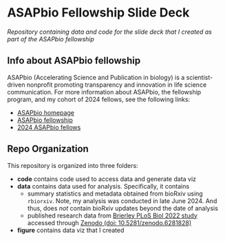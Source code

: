 # ASAPbio Fellowship Slide Deck
*Repository containing data and code for the slide deck that I created as part of the ASAPbio fellowship*

## Info about ASAPbio fellowship
ASAPbio (Accelerating Science and Publication in biology) is a scientist-driven nonprofit promoting transparency and innovation in life science communication. For more information about ASAPbio, the fellowship program, and my cohort of 2024 fellows, see the following links:
* [ASAPbio homepage](https://asapbio.org/)
* [ASAPbio fellowship](https://asapbio.org/2024-asapbio-fellows)
* [2024 ASAPbio fellows](https://asapbio.org/2024-asapbio-fellows)


## Repo Organization
This repository is organized into three folders:
* __code__ contains code used to access data and generate data viz
* __data__ contains data used for analysis. Specifically, it contains
  + summary statistics and metadata obtained from bioRxiv using `rbiorxiv`. Note, my analysis was conducted in late June 2024. And thus, does *not* contain bioRxiv updates beyond the date of analysis
  + published research data from [Brierley PLoS Biol 2022 study](https://doi.org/10.1371/journal.pbio.3001285) accessed through [Zenodo (doi: 10.5281/zenodo.6281828)](https://doi.org/10.5281/zenodo.6281828)
* __figure__ contains data viz that I created
